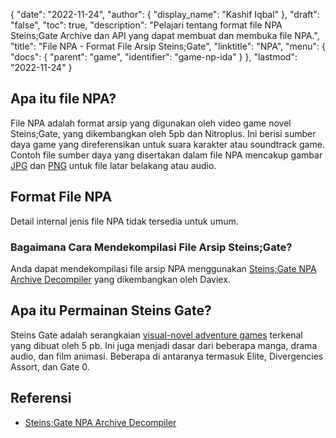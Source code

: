 {
  "date": "2022-11-24",
  "author": {
    "display_name": "Kashif Iqbal"
},
  "draft": "false",
  "toc": true,
  "description": "Pelajari tentang format file NPA Steins;Gate Archive dan API yang dapat membuat dan membuka file NPA.",
  "title": "File NPA - Format File Arsip Steins;Gate",
  "linktitle": "NPA",
  "menu": {
    "docs": {
      "parent": "game",
      "identifier": "game-np-ida"
}
},
  "lastmod": "2022-11-24"
}

## Apa itu file NPA?

File NPA adalah format arsip yang digunakan oleh video game novel Steins;Gate, yang dikembangkan oleh 5pb dan Nitroplus. Ini berisi sumber daya game yang direferensikan untuk suara karakter atau soundtrack game. Contoh file sumber daya yang disertakan dalam file NPA mencakup gambar [JPG](/image/jpeg/) dan [PNG](/image/png/) untuk file latar belakang atau audio.

## Format File NPA

Detail internal jenis file NPA tidak tersedia untuk umum.

### Bagaimana Cara Mendekompilasi File Arsip Steins;Gate?

Anda dapat mendekompilasi file arsip NPA menggunakan [Steins;Gate NPA Archive Decompiler](https://github.com/Daviex/Steins-Gate-Archive-Decompiler) yang dikembangkan oleh Daviex.

## Apa itu Permainan Steins Gate?

Steins Gate adalah serangkaian [visual-novel adventure games](https://www.giantbomb.com/steinsgate-series/3025-2128/games/) terkenal yang dibuat oleh 5 pb. Ini juga menjadi dasar dari beberapa manga, drama audio, dan film animasi. Beberapa di antaranya termasuk Elite, Divergencies Assort, dan Gate 0.

## Referensi

* [Steins;Gate NPA Archive Decompiler](https://github.com/Daviex/Steins-Gate-Archive-Decompiler)


